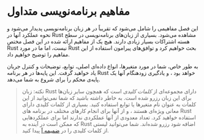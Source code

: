 # مفاهیم برنامه‌نویسی متداول

این فصل مفاهیمی را شامل می‌شود که تقریباً در هر زبان برنامه‌نویسی پدیدار می‌شود و نحوه عملکرد آنها در Rust مشاهده می‌شود. 
بسیاری از زبان‌های برنامه‌نویسی در سطح هسته اشتراکات بسیار زیادی دارند. هیچ یک از مفاهیم ارائه شده در این فصل مختص Rust نیست، 
اما ما در مورد Rust بحث خواهیم کرد و توافق‌های پیرامون استفاده از این مفاهیم را توضیح خواهیم داد.

به طور خاص، شما در مورد متغیرها، انواع داده‌ای اصلی، توابع، توضیحات و کنترل جریان یاد خواهید گرفت.
این پایه‌ها در هر برنامه Rust خواهد بود ، و یادگیری زودهنگام آنها یک پایه‌ی محکم را برای شروع به شما می‌دهد.

> نکته: زبان Rust دارای مجموعه‌ای از *کلمات کلیدی* است که همچون سایر زبان‌ها برای این زبان رزرو شده است. 
> به خاطر داشته باشید که شما نمی‌توانید از این کلمات به عنوان نام متغیرها یا توابع استفاده کنید. بسیاری از 
> کلمات کلیدی دارای معانی ویژه‌ای هستند ، و از آنها برای انجام کارهای مختلف در برنامه های Rust استفاده خواهید کرد.
> تعداد معدودی از آنها عملکردی ندارند اما برای عملکردهایی که ممکن است در آینده به Rust اضافه شود رزرو شده‌اند.
> شما می‌توانید لیستی از کلمات کلیدی را در [ضمیمه آ] پیدا کنید.

[ضمیمه آ]: appendix-01-keywords.md

